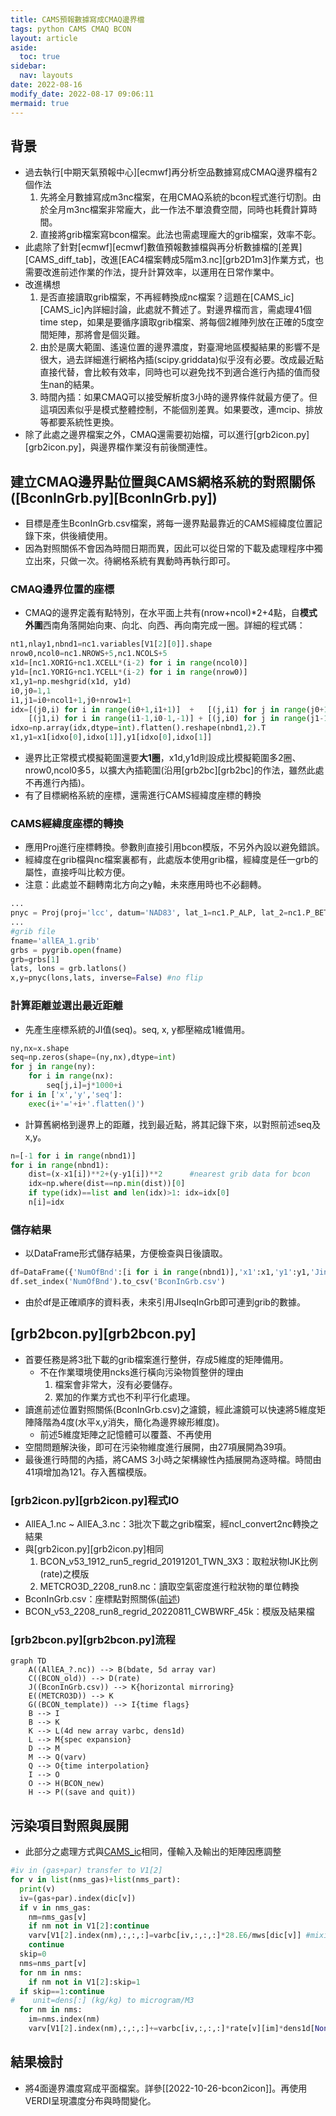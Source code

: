 ```yaml
---
title: CAMS預報數據寫成CMAQ邊界檔
tags: python CAMS CMAQ BCON
layout: article
aside:
  toc: true
sidebar:
  nav: layouts
date: 2022-08-16
modify_date: 2022-08-17 09:06:11
mermaid: true
---
```

## 背景
- 過去執行[中期天氣預報中心][ecmwf]再分析空品數據寫成CMAQ邊界檔有2個作法
  1. 先將全月數據寫成m3nc檔案，在用CMAQ系統的bcon程式進行切割。由於全月m3nc檔案非常龐大，此一作法不單浪費空間，同時也耗費計算時間。
  1. 直接將grib檔案寫bcon檔案。此法也需處理龐大的grib檔案，效率不彰。
- 此處除了針對[ecmwf][ecmwf]數值預報數據檔與再分析數據檔的[差異][CAMS_diff_tab]，改進[EAC4檔案轉成5階m3.nc][grb2D1m3]作業方式，也需要改進前述作業的作法，提升計算效率，以運用在日常作業中。
- 改進構想
  1. 是否直接讀取grib檔案，不再經轉換成nc檔案？這題在[CAMS_ic][CAMS_ic]內詳細討論，此處就不贅述了。對邊界檔而言，需處理41個time step，如果是要循序讀取grib檔案、將每個2維陣列放在正確的5度空間矩陣，那將會是個災難。  
  1. 由於是廣大範圍、遙遠位置的邊界濃度，對臺灣地區模擬結果的影響不是很大，過去詳細進行網格內插(scipy.griddata)似乎沒有必要。改成最近點直接代替，會比較有效率，同時也可以避免找不到適合進行內插的值而發生nan的結果。
  1. 時間內插：如果CMAQ可以接受解析度3小時的邊界條件就最方便了。但這項因素似乎是模式整體控制，不能個別差異。如果要改，連mcip、排放等都要系統性更換。
- 除了此處之邊界檔案之外，CMAQ還需要初始檔，可以進行[grb2icon.py][grb2icon.py]，與邊界檔作業沒有前後關連性。

## 建立CMAQ邊界點位置與CAMS網格系統的對照關係([BconInGrb.py][BconInGrb.py])
- 目標是產生BconInGrb.csv檔案，將每一邊界點最靠近的CAMS經緯度位置記錄下來，供後續使用。
- 因為對照關係不會因為時間日期而異，因此可以從日常的下載及處理程序中獨立出來，只做一次。待網格系統有異動時再執行即可。

### CMAQ邊界位置的座標
- CMAQ的邊界定義有點特別，在水平面上共有(nrow+ncol)*2+4點，自**模式外圍**西南角落開始向東、向北、向西、再向南完成一圈。詳細的程式碼：

```python
nt1,nlay1,nbnd1=nc1.variables[V1[2][0]].shape
nrow0,ncol0=nc1.NROWS+5,nc1.NCOLS+5
x1d=[nc1.XORIG+nc1.XCELL*(i-2) for i in range(ncol0)]
y1d=[nc1.YORIG+nc1.YCELL*(i-2) for i in range(nrow0)]
x1,y1=np.meshgrid(x1d, y1d)
i0,j0=1,1
i1,j1=i0+ncol1+1,j0+nrow1+1
idx=[(j0,i) for i in range(i0+1,i1+1)]  +   [(j,i1) for j in range(j0+1,j1+1)] + \
    [(j1,i) for i in range(i1-1,i0-1,-1)] + [(j,i0) for j in range(j1-1,j0-1,-1)]
idxo=np.array(idx,dtype=int).flatten().reshape(nbnd1,2).T
x1,y1=x1[idxo[0],idxo[1]],y1[idxo[0],idxo[1]]
```
- 邊界比正常模式模擬範圍還要**大1圈**，x1d,y1d則設成比模擬範圍多2圈、nrow0,ncol0多5，以擴大內插範圍(沿用[grb2bc][grb2bc]的作法，雖然此處不再進行內插)。
- 有了目標網格系統的座標，還需進行CAMS經緯度座標的轉換

### CAMS經緯度座標的轉換
- 應用Proj進行座標轉換。參數則直接引用bcon模版，不另外內設以避免錯誤。
- 經緯度在grib檔與nc檔案裏都有，此處版本使用grib檔，經緯度是任一grb的屬性，直接呼叫比較方便。
- 注意：此處並不翻轉南北方向之y軸，未來應用時也不必翻轉。

```python
...
pnyc = Proj(proj='lcc', datum='NAD83', lat_1=nc1.P_ALP, lat_2=nc1.P_BET, lat_0=nc1.YCENT, lon_0=nc1.XCENT, x_0=0, y_0=0.0)
...
#grib file
fname='allEA_1.grib'
grbs = pygrib.open(fname)
grb=grbs[1]
lats, lons = grb.latlons()
x,y=pnyc(lons,lats, inverse=False) #no flip
```

### 計算距離並選出最近距離
- 先產生座標系統的JI值(seq)。seq, x, y都壓縮成1維備用。

```python
ny,nx=x.shape
seq=np.zeros(shape=(ny,nx),dtype=int)
for j in range(ny):
    for i in range(nx):
        seq[j,i]=j*1000+i
for i in ['x','y','seq']:
    exec(i+'='+i+'.flatten()')
```
- 計算舊網格到邊界上的距離，找到最近點，將其記錄下來，以對照前述seq及x,y。

```python
n=[-1 for i in range(nbnd1)]
for i in range(nbnd1):
    dist=(x-x1[i])**2+(y-y1[i])**2      #nearest grib data for bcon
    idx=np.where(dist==np.min(dist))[0]
    if type(idx)==list and len(idx)>1: idx=idx[0]
    n[i]=idx
```    
### 儲存結果
- 以DataFrame形式儲存結果，方便檢查與日後讀取。

```python
df=DataFrame({'NumOfBnd':[i for i in range(nbnd1)],'x1':x1,'y1':y1,'JinBCON':idxo[0],'IinBcon':idxo[1],'JIseqInGrb':[seq[n[i]][0] for i in range(nbnd1)]})
df.set_index('NumOfBnd').to_csv('BconInGrb.csv')
```
- 由於df是正確順序的資料表，未來引用JIseqInGrb即可連到grib的數據。

## [grb2bcon.py][grb2bcon.py]
- 首要任務是將3批下載的grib檔案進行整併，存成5維度的矩陣備用。
  - 不在作業環境使用ncks進行橫向污染物質整併的理由
    1. 檔案會非常大，沒有必要儲存。
    1. 累加的作業方式也不利平行化處理。
- 讀進前述位置對照關係(BconInGrb.csv)之濾鏡，經此濾鏡可以快速將5維度矩陣降階為4度(水平x,y消失，簡化為邊界線形維度)。
  - 前述5維度矩陣之記憶體可以覆蓋、不再使用
- 空間問題解決後，即可在污染物維度進行展開，由27項展開為39項。
- 最後進行時間的內插，將CAMS 3小時之架構線性內插展開為逐時檔。時間由41項增加為121。存入舊檔模版。

### [grb2icon.py][grb2icon.py]程式IO
- AllEA_1.nc ~ AllEA_3.nc：3批次下載之grib檔案，經ncl_convert2nc轉換之結果
- 與[grb2icon.py][grb2icon.py]相同
  1. BCON_v53_1912_run5_regrid_20191201_TWN_3X3：取粒狀物IJK比例(rate)之模版
  2. METCRO3D_2208_run8.nc：讀取空氣密度進行粒狀物的單位轉換
- BconInGrb.csv：座標點對照關係([前述](https://sinotec2.github.io/FAQ/2022/08/16/CAMS_bc.html#建立cmaq邊界點位置與cams網格系統的對照關係bconingrbpy))
- BCON_v53_2208_run8_regrid_20220811_CWBWRF_45k：模版及結果檔

### [grb2bcon.py][grb2bcon.py]流程

```mermaid
graph TD
    A((AllEA_?.nc)) --> B(bdate, 5d array var)
    C((BCON_old)) --> D(rate)
    J((BconInGrb.csv)) --> K{horizontal mirroring}
    E((METCRO3D)) --> K
    G((BCON_template)) --> I{time flags}
    B --> I
    B --> K
    K --> L(4d new array varbc, dens1d)
    L --> M{spec expansion}
    D --> M
    M --> Q(varv)
    Q --> O{time interpolation}
    I --> O
    O --> H(BCON_new)
    H --> P((save and quit))
```

## 污染項目對照與展開
- 此部分之處理方式與[CAMS_ic](https://sinotec2.github.io/FAQ/2022/08/16/CAMS_ic.html#污染項目對照與展開)相同，僅輸入及輸出的矩陣因應調整

```python
#iv in (gas+par) transfer to V1[2]
for v in list(nms_gas)+list(nms_part):
  print(v)
  iv=(gas+par).index(dic[v])
  if v in nms_gas:
    nm=nms_gas[v]
    if nm not in V1[2]:continue
    varv[V1[2].index(nm),:,:,:]=varbc[iv,:,:,:]*28.E6/mws[dic[v]] #mixing ratio to ppm
    continue
  skip=0
  nms=nms_part[v]
  for nm in nms:
    if nm not in V1[2]:skip=1
  if skip==1:continue
#    unit=dens[:] (kg/kg) to microgram/M3
  for nm in nms:
    im=nms.index(nm)
    varv[V1[2].index(nm),:,:,:]+=varbc[iv,:,:,:]*rate[v][im]*dens1d[None,:,:]
```

## 結果檢討

- 將4面邊界濃度寫成平面檔案。詳參[[2022-10-26-bcon2icon]]。再使用VERDI呈現濃度分布與時間變化。



